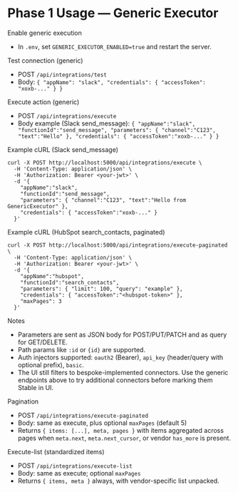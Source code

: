 # Phase 1 Usage — Generic Executor

Enable generic execution

- In `.env`, set `GENERIC_EXECUTOR_ENABLED=true` and restart the server.

Test connection (generic)

- POST `/api/integrations/test`
- Body: `{ "appName": "slack", "credentials": { "accessToken": "xoxb-..." } }`

Execute action (generic)

- POST `/api/integrations/execute`
- Body example (Slack send_message):
  `{ "appName":"slack", "functionId":"send_message", "parameters": { "channel":"C123", "text":"Hello" }, "credentials": { "accessToken":"xoxb-..." } }`

Example cURL (Slack send_message)

```
curl -X POST http://localhost:5000/api/integrations/execute \
  -H 'Content-Type: application/json' \
  -H 'Authorization: Bearer <your-jwt>' \
  -d '{
    "appName":"slack",
    "functionId":"send_message",
    "parameters": { "channel":"C123", "text":"Hello from GenericExecutor" },
    "credentials": { "accessToken":"xoxb-..." }
  }'
```

Example cURL (HubSpot search_contacts, paginated)

```
curl -X POST http://localhost:5000/api/integrations/execute-paginated \
  -H 'Content-Type: application/json' \
  -H 'Authorization: Bearer <your-jwt>' \
  -d '{
    "appName":"hubspot",
    "functionId":"search_contacts",
    "parameters": { "limit": 100, "query": "example" },
    "credentials": { "accessToken":"<hubspot-token>" },
    "maxPages": 3
  }'
```

Notes

- Parameters are sent as JSON body for POST/PUT/PATCH and as query for GET/DELETE.
- Path params like `:id` or `{id}` are supported.
- Auth injectors supported: `oauth2` (Bearer), `api_key` (header/query with optional prefix), `basic`.
- The UI still filters to bespoke-implemented connectors. Use the generic endpoints above to try additional connectors before marking them Stable in UI.

Pagination

- POST `/api/integrations/execute-paginated`
- Body: same as execute, plus optional `maxPages` (default 5)
- Returns `{ items: [...], meta, pages }` with items aggregated across pages when `meta.next`, `meta.next_cursor`, or vendor `has_more` is present.

Execute-list (standardized items)

- POST `/api/integrations/execute-list`
- Body: same as execute; optional `maxPages`
- Returns `{ items, meta }` always, with vendor-specific list unpacked.
